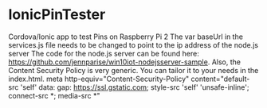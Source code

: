 # IonicPinTester
Cordova/Ionic app to test Pins on Raspberry Pi 2
The var baseUrl in the services.js file needs to be changed to point to the ip address of the node.js server 
The code for the node.js server can be found here: https://github.com/jennparise/win10iot-nodejsserver-sample. Also, the Content Security Policy is very generic. You can tailor it to your needs in the index.html.
meta http-equiv="Content-Security-Policy" content="default-src 'self' data: gap: https://ssl.gstatic.com; style-src 'self' 'unsafe-inline'; connect-src *; media-src *"
